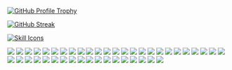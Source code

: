 [![GitHub Profile Trophy](https://github-profile-trophy-ir6k16cq8-kentakoura.vercel.app/?username=kentakoura&rank=SECRET,SSS,SS,S,AAA,AA,A,B&theme=onestar&no-frame=true)](https://github.com/ryo-ma/github-profile-trophy)

[![GitHub Streak](http://github-readme-streak-stats.herokuapp.com?user=kentakoura&theme=github-dark-blue&hide_border=true&mode=weekly)](https://git.io/streak-stats)

[![Skill Icons](https://skillicons.dev/icons?i=solidity,php,js,ts,html,css,c,cs,java,py,ruby,go,bash,sass,graphql,laravel,symfony,vue,nuxtjs,nodejs,react,jquery,django,flask,rails,bootstrap,selenium,docker,firebase,heroku,jenkins,gulp,webpack,nginx,vercel,redis,mongodb,mysql,postgres,sqlite,git,githubactions,github,gitlab,latex,pytorch,raspberrypi,tensorflow,discord,babel,blender,vscode,vim,atom,emacs,idea,xd,postman,codepen,androidstudio,unity)](https://skillicons.dev)

<p align="left">
  <a href="https://github.com/badges/shields"><img src="https://img.shields.io/badge/-FuelPHP-111.svg?logo=&style=popout" /></a>
  <a href="https://github.com/badges/shields"><img src="https://img.shields.io/badge/-CakePHP-111.svg?logo=cakephp&style=popout" /></a>
  <a href="https://github.com/badges/shields"><img src="https://img.shields.io/badge/-CodeIgniter-111.svg?logo=CodeIgniter&style=popout" /></a>
  <a href="https://github.com/badges/shields"><img src="https://img.shields.io/badge/-Backbone.js-111.svg?logo=backbone.js&style=popout" /></a>
  <a href="https://github.com/badges/shields"><img src="https://img.shields.io/badge/-Vuetify-111.svg?logo=Vuetify&style=popout" /></a>
  <a href="https://github.com/badges/shields"><img src="https://img.shields.io/badge/-memcached-111.svg?logo=memcached&style=popout" /></a>
  <a href="https://github.com/badges/shields"><img src="https://img.shields.io/badge/-Circleci-111.svg?logo=circleci&style=popout" /></a>
  <a href="https://github.com/badges/shields"><img src="https://img.shields.io/badge/-Elastic%20Cloud-111.svg?logo=elasticcloud&style=popout" /></a>
  <a href="https://github.com/badges/shields"><img src="https://img.shields.io/badge/-Elasticsearch-111.svg?logo=elasticsearch&style=popout" /></a>
  <a href="https://github.com/badges/shields"><img src="https://img.shields.io/badge/-Kibana-111.svg?logo=kibana&style=popout" /></a>
  <a href="https://github.com/badges/shields"><img src="https://img.shields.io/badge/-pandas-111.svg?logo=pandas&style=popout" /></a>
  <a href="https://github.com/badges/shields"><img src="https://img.shields.io/badge/-scikit%E2%80%90learn-111.svg?logo=scikit-learn&style=popout" /></a>
  <a href="https://github.com/badges/shields"><img src="https://img.shields.io/badge/-Vagrant-111.svg?logo=Vagrant&style=popout" /></a>
  <a href="https://github.com/badges/shields"><img src="https://img.shields.io/badge/-MailChimp-111.svg?logo=MailChimp&style=popout" /></a>
  <a href="https://github.com/badges/shields"><img src="https://img.shields.io/badge/-Amazon%20API%20Gateway-111.svg?logo=Amazon%20API%20Gateway&style=popout" /></a>
  <a href="https://github.com/badges/shields"><img src="https://img.shields.io/badge/-Amazon%20SNS-111.svg?logo=Amazon%20SNS&style=popout" /></a>
  <a href="https://github.com/badges/shields"><img src="https://img.shields.io/badge/-Amazon%20SQS-111.svg?logo=Amazon%20SQS&style=popout" /></a>
  <a href="https://github.com/badges/shields"><img src="https://img.shields.io/badge/-Amazon%20SES-111.svg?logo=Amazon%20SES&style=popout" /></a>
  <a href="https://github.com/badges/shields"><img src="https://img.shields.io/badge/-AWS%20Lambda-111.svg?logo=awslambda&style=popout" /></a>
  <a href="https://github.com/badges/shields"><img src="https://img.shields.io/badge/-Amazon%20EC2-111.svg?logo=Amazon%20EC2&style=popout" /></a>
  <a href="https://github.com/badges/shields"><img src="https://img.shields.io/badge/-Amazon%20ECS-111.svg?logo=Amazon%20ECS&style=popout" /></a>
  <a href="https://github.com/badges/shields"><img src="https://img.shields.io/badge/-Amazon%20ECR-111.svg?logo=Amazon%20ECR&style=popout" /></a>
  <a href="https://github.com/badges/shields"><img src="https://img.shields.io/badge/-AWS%20Fargate-111.svg?logo=AWS%20Fargate&style=popout" /></a>
  <a href="https://github.com/badges/shields"><img src="https://img.shields.io/badge/-Amazon%20DynamoDB-111.svg?logo=Amazon%20DynamoDB&style=popout" /></a>
  <a href="https://github.com/badges/shields"><img src="https://img.shields.io/badge/-Amazon%20ElastiCache-111.svg?logo=Amazon%20ElastiCache&style=popout" /></a>
  <a href="https://github.com/badges/shields"><img src="https://img.shields.io/badge/-Amazon%20RDS-111.svg?logo=Amazon%20RDS&style=popout" /></a>
  <a href="https://github.com/badges/shields"><img src="https://img.shields.io/badge/-Amazon%20CloudWatch-111.svg?logo=Amazon%20CloudWatch&style=popout" /></a>
  <a href="https://github.com/badges/shields"><img src="https://img.shields.io/badge/-AWS%20CloudFormation-111.svg?logo=AWS%20CloudFormation&style=popout" /></a>
  <a href="https://github.com/badges/shields"><img src="https://img.shields.io/badge/-AWS%20CloudTrail-111.svg?logo=AWS%20CloudTrail&style=popout" /></a>
  <a href="https://github.com/badges/shields"><img src="https://img.shields.io/badge/-Amazon%20CloudFront-111.svg?logo=Amazon%20CloudFront&style=popout" /></a>
  <a href="https://github.com/badges/shields"><img src="https://img.shields.io/badge/-Amazon%20Route%2053-111.svg?logo=Amazon%20Route%2053&style=popout" /></a>
  <a href="https://github.com/badges/shields"><img src="https://img.shields.io/badge/-Amazon%20VPC-111.svg?logo=Amazon%20VPC&style=popout" /></a>
  <a href="https://github.com/badges/shields"><img src="https://img.shields.io/badge/-Amazon%20Cognito-111.svg?logo=Amazon%20Cognito&style=popout" /></a>
  <a href="https://github.com/badges/shields"><img src="https://img.shields.io/badge/-AWS%20IAM-111.svg?logo=AWS%20IAM&style=popout" /></a>
  <a href="https://github.com/badges/shields"><img src="https://img.shields.io/badge/-AWS%20WAF-111.svg?logo=AWS%20WAF&style=popout" /></a>
  <a href="https://github.com/badges/shields"><img src="https://img.shields.io/badge/-Amazon%20S3-111.svg?logo=amazons3&style=popout" /></a>
  <a href="https://github.com/badges/shields"><img src="https://img.shields.io/badge/-Bulma-111.svg?logo=bulma&style=popout" /></a>
  <a href="https://github.com/badges/shields"><img src="https://img.shields.io/badge/-UIkit-111.svg?logo=UIkit&style=popout" /></a>
  <a href="https://github.com/badges/shields"><img src="https://img.shields.io/badge/-Semantic%20UI-111.svg?logo=semanticui&style=popout" /></a>
  <a href="https://github.com/badges/shields"><img src="https://img.shields.io/badge/-macOS-111.svg?logo=apple&style=popout" /></a>
  <a href="https://github.com/badges/shields"><img src="https://img.shields.io/badge/-Ubuntu-111.svg?logo=Ubuntu&style=popout" /></a>
  <a href="https://github.com/badges/shields"><img src="https://img.shields.io/badge/-Lubuntu-111.svg?logo=Lubuntu&style=popout" /></a>
  <a href="https://github.com/badges/shields"><img src="https://img.shields.io/badge/-CentOS-111.svg?logo=CentOS&style=popout" /></a>
</p>
